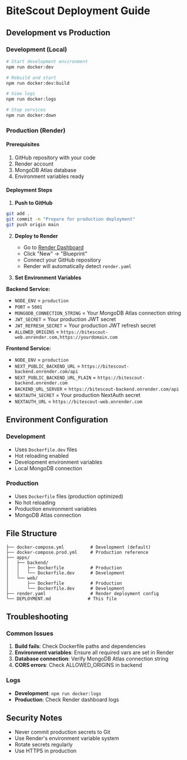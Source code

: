# BiteScout Deployment Guide

## Development vs Production

### Development (Local)
```bash
# Start development environment
npm run docker:dev

# Rebuild and start
npm run docker:dev:build

# View logs
npm run docker:logs

# Stop services
npm run docker:down
```

### Production (Render)

#### Prerequisites
1. GitHub repository with your code
2. Render account
3. MongoDB Atlas database
4. Environment variables ready

#### Deployment Steps

1. **Push to GitHub**
```bash
git add .
git commit -m "Prepare for production deployment"
git push origin main
```

2. **Deploy to Render**
   - Go to [Render Dashboard](https://dashboard.render.com)
   - Click "New" → "Blueprint"
   - Connect your GitHub repository
   - Render will automatically detect `render.yaml`

3. **Set Environment Variables**

**Backend Service:**
- `NODE_ENV` = `production`
- `PORT` = `5001`
- `MONGODB_CONNECTION_STRING` = Your MongoDB Atlas connection string
- `JWT_SECRET` = Your production JWT secret
- `JWT_REFRESH_SECRET` = Your production JWT refresh secret
- `ALLOWED_ORIGINS` = `https://bitescout-web.onrender.com,https://yourdomain.com`

**Frontend Service:**
- `NODE_ENV` = `production`
- `NEXT_PUBLIC_BACKEND_URL` = `https://bitescout-backend.onrender.com/api`
- `NEXT_PUBLIC_BACKEND_URL_PLAIN` = `https://bitescout-backend.onrender.com`
- `BACKEND_URL_SERVER` = `https://bitescout-backend.onrender.com/api`
- `NEXTAUTH_SECRET` = Your production NextAuth secret
- `NEXTAUTH_URL` = `https://bitescout-web.onrender.com`

## Environment Configuration

### Development
- Uses `Dockerfile.dev` files
- Hot reloading enabled
- Development environment variables
- Local MongoDB connection

### Production
- Uses `Dockerfile` files (production optimized)
- No hot reloading
- Production environment variables
- MongoDB Atlas connection

## File Structure
```
├── docker-compose.yml          # Development (default)
├── docker-compose.prod.yml     # Production reference
├── apps/
│   ├── backend/
│   │   ├── Dockerfile          # Production
│   │   └── Dockerfile.dev      # Development
│   └── web/
│       ├── Dockerfile          # Production
│       └── Dockerfile.dev      # Development
├── render.yaml                 # Render deployment config
└── DEPLOYMENT.md              # This file
```

## Troubleshooting

### Common Issues
1. **Build fails**: Check Dockerfile paths and dependencies
2. **Environment variables**: Ensure all required vars are set in Render
3. **Database connection**: Verify MongoDB Atlas connection string
4. **CORS errors**: Check ALLOWED_ORIGINS in backend

### Logs
- **Development**: `npm run docker:logs`
- **Production**: Check Render dashboard logs

## Security Notes
- Never commit production secrets to Git
- Use Render's environment variable system
- Rotate secrets regularly
- Use HTTPS in production 